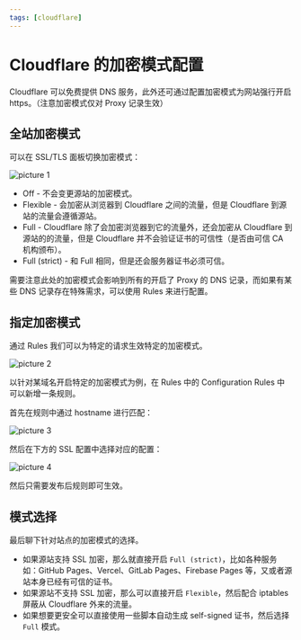 ```yaml
---
tags: [cloudflare]
---
```


# Cloudflare 的加密模式配置

Cloudflare 可以免费提供 DNS 服务，此外还可通过配置加密模式为网站强行开启 https。（注意加密模式仅对 Proxy 记录生效）

## 全站加密模式

可以在 SSL/TLS 面板切换加密模式：

![picture 1](https://stg.heyfe.org/images/blog-cloudflare-https-91.png)

-   Off - 不会变更源站的加密模式。
-   Flexible - 会加密从浏览器到 Cloudflare 之间的流量，但是 Cloudflare 到源站的流量会遵循源站。
-   Full - Cloudflare 除了会加密浏览器到它的流量外，还会加密从 Cloudflare 到源站的的流量，但是 Cloudflare 并不会验证证书的可信性（是否由可信 CA 机构颁布）。
-   Full (strict) - 和 Full 相同，但是还会服务器证书必须可信。

需要注意此处的加密模式会影响到所有的开启了 Proxy 的 DNS 记录，而如果有某些 DNS 记录存在特殊需求，可以使用 Rules 来进行配置。

## 指定加密模式

通过 Rules 我们可以为特定的请求生效特定的加密模式。

![picture 2](https://stg.heyfe.org/images/blog-cloudflare-https-24.png)

以针对某域名开启特定的加密模式为例，在 Rules 中的 Configuration Rules 中可以新增一条规则。

首先在规则中通过 hostname 进行匹配：

![picture 3](https://stg.heyfe.org/images/blog-cloudflare-https-8.png)

然后在下方的 SSL 配置中选择对应的配置：

![picture 4](https://stg.heyfe.org/images/blog-cloudflare-https-67.png)

然后只需要发布后规则即可生效。

## 模式选择

最后聊下针对站点的加密模式的选择。

-   如果源站支持 SSL 加密，那么就直接开启 `Full (strict)`，比如各种服务如：GitHub Pages、Vercel、GitLab Pages、Firebase Pages 等，又或者源站本身已经有可信的证书。
-   如果源站不支持 SSL 加密，那么可以直接开启 `Flexible`，然后配合 iptables 屏蔽从 Cloudflare 外来的流量。
-   如果想要更安全可以直接使用一些脚本自动生成 self-signed 证书，然后选择 `Full` 模式。
